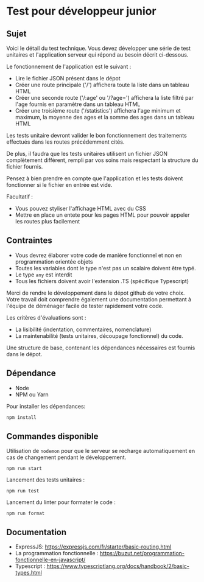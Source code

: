 # Test pour développeur junior

## Sujet

Voici le détail du test technique.
Vous devez développer une série de test unitaires et l'application serveur qui répond au besoin décrit ci-dessous.

Le fonctionnement de l'application est le suivant :  

- Lire le fichier JSON présent dans le dépot
- Créer une route principale ('/') affichera toute la liste dans un tableau HTML
- Créer une seconde route ('/:age' ou '/?age=') affichera la liste filtré par l'age fournis en paramètre dans un tableau HTML
- Créer une troisième route ('/statistics') affichera l'age minimum et maximum, la moyenne des ages et la somme des ages dans un tableau HTML

Les tests unitaire devront valider le bon fonctionnement des traitements effectués dans les routes précédemment cités.

De plus, il faudra que les tests unitaires utilisent un fichier JSON complètement différent, rempli par vos soins mais respectant la structure du fichier fournis.

Pensez à bien prendre en compte que l'application et les tests doivent fonctionner si le fichier en entrée est vide.

Facultatif :

- Vous pouvez styliser l'affichage HTML avec du CSS
- Mettre en place un entete pour les pages HTML pour pouvoir appeler les routes plus facilement

## Contraintes

- Vous devrez élaborer votre code de manière fonctionnel et non en programmation orientée objets
- Toutes les variables dont le type n'est pas un scalaire doivent être typé.
- Le type `any` est interdit
- Tous les fichiers doivent avoir l'extension .TS (spécifique Typescript)

Merci de rendre le développement dans le dépot github de votre choix.  
Votre travail doit comprendre également une documentation permettant à l'équipe de déménager facile de tester rapidement votre code.  

Les critères d'évaluations sont :  

- La lisibilité (indentation, commentaires, nomenclature)  
- La maintenabilité (tests unitaires, découpage fonctionnel) du code.  

Une structure de base, contenant les dépendances nécessaires est fournis dans le dépot.

## Dépendance

- Node
- NPM ou Yarn

Pour installer les dépendances:

```sh
npm install
```

## Commandes disponible

Utilisation de `nodemon` pour que le serveur se recharge automatiquement en cas de changement pendant le développement.

```shell script
npm run start
```

Lancement des tests unitaires :

```shell script
npm run test
```

Lancement du linter pour formater le code :

```shell script
npm run format
```

## Documentation

- ExpressJS: <https://expressjs.com/fr/starter/basic-routing.html>
- La programmation fonctionnelle : <https://buzut.net/programmation-fonctionnelle-en-javascript/>
- Typescript : <https://www.typescriptlang.org/docs/handbook/2/basic-types.html>
